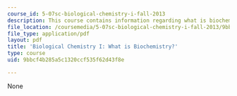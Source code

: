 ```yaml
---
course_id: 5-07sc-biological-chemistry-i-fall-2013
description: This course contains information regarding what is biochemistry?
file_location: /coursemedia/5-07sc-biological-chemistry-i-fall-2013/9bbcf4b285a5c1320ccf535f62d43f8e_MIT5_07SCF13_Lec1.pdf
file_type: application/pdf
layout: pdf
title: 'Biological Chemistry I: What is Biochemistry?'
type: course
uid: 9bbcf4b285a5c1320ccf535f62d43f8e

---
```

None